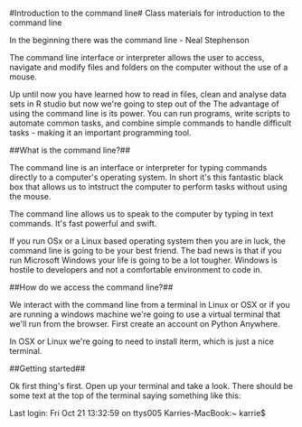 #Introduction to the command line#
Class materials for introduction to the command line

In the beginning there was the command line - Neal Stephenson

The command line interface or interpreter allows the user to access, navigate and modify files and folders on the computer without the use of a mouse. 

Up until now you have learned how to read in files, clean and analyse data sets in R studio but now we're going to step out of the 
The advantage of using the command line is its power. You can run programs, write scripts to automate common tasks, and combine simple commands to handle difficult tasks - making it an important programming tool.

##What is the command line?##

The command line is an interface or interpreter for typing commands directly to a computer's operating system. In short it's this fantastic black box that allows us to intstruct the computer to perform tasks without using the mouse.

The command line allows us to speak to the computer by typing in text commands. It's fast powerful and swift.

If you run OSx or a Linux based operating system then you are in luck, the command line is going to be your best friend. 
The bad news is that if you run Microsoft Windows your life is going to be a lot tougher. Windows is hostile to developers and not a comfortable environment to code in. 

##How do we access the command line?##

We interact with the command line from a terminal in Linux or OSX or if you are running a windows machine we're going to use a virtual terminal that we'll run from the browser. First create an account on Python Anywhere. 

In OSX or Linux we're going to need to install iterm, which is just a nice terminal.

##Getting started##

Ok first thing's first. Open up your terminal and take a look. There should be some text at the top of the terminal saying something like this:

Last login: Fri Oct 21 13:32:59 on ttys005
Karries-MacBook:~ karrie$

##
